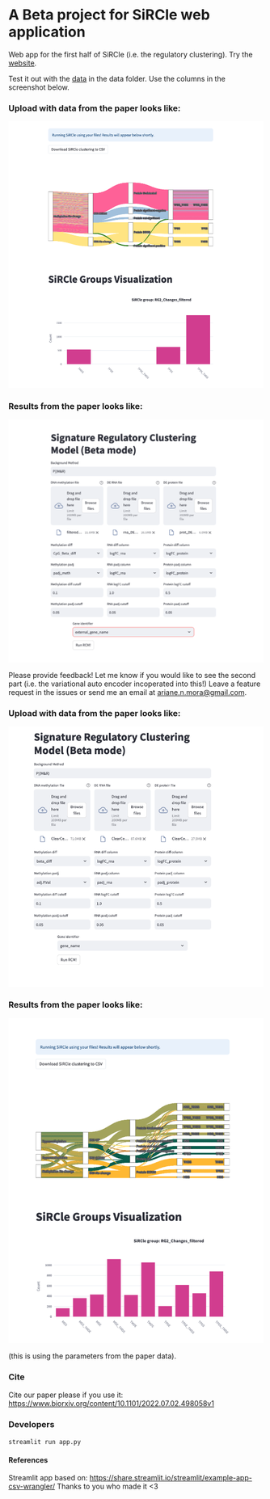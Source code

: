 # A Beta project for SiRCle web application

Web app for the first half of SiRCle (i.e. the regulatory clustering). Try the [website](https://arianemora-sircle-web-app-ndu996.streamlit.app/).

Test it out with the [data](data/) in the data folder. Use the columns in the screenshot below.

### Upload with data from the paper looks like:
![upload](images/upload_test.png)

### Results from the paper looks like:
![upload](images/results_test.png)

Please provide feedback! Let me know if you would like to see the second part (i.e. the variational auto encoder incoperated into this!)
Leave a feature request in the issues or send me an email at ariane.n.mora@gmail.com. 

### Upload with data from the paper looks like:
![upload](images/upload.png)

### Results from the paper looks like:
![upload](images/results.png)

(this is using the parameters from the paper data).

### Cite
Cite our paper please if you use it: 
https://www.biorxiv.org/content/10.1101/2022.07.02.498058v1 

### Developers

```
streamlit run app.py
```

#### References
Streamlit app based on: https://share.streamlit.io/streamlit/example-app-csv-wrangler/
Thanks to you who made it <3 